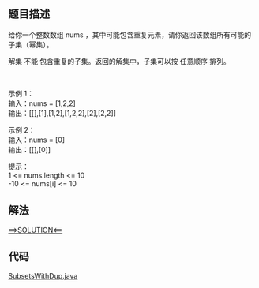 ## 题目描述

给你一个整数数组 nums ，其中可能包含重复元素，请你返回该数组所有可能的子集（幂集）。

解集 不能 包含重复的子集。返回的解集中，子集可以按 任意顺序 排列。

 

示例 1：
<br>输入：nums = [1,2,2]
<br>输出：[[],[1],[1,2],[1,2,2],[2],[2,2]]

示例 2：
<br>输入：nums = [0]
<br>输出：[[],[0]]

提示：
<br>1 <= nums.length <= 10
<br>-10 <= nums[i] <= 10

## 解法

[==>SOLUTION<==](https://leetcode-cn.com/problems/subsets-ii/solution/zi-ji-ii-by-leetcode-solution-7inq/)

## 代码

[SubsetsWithDup.java](https://github.com/Marshal7cc/leetcode-java/blob/master/src/backtracking/SubsetsWithDup.java)

